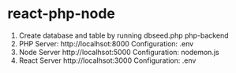 # react-php-node
1. Create database and table by running dbseed.php php-backend
2. PHP Server: http://localhsot:8000 Configuration: .env
3. Node Server http://localhsot:5000 Configuration: nodemon.js
4. React Server http://localhsot:3000 Configuration: .env